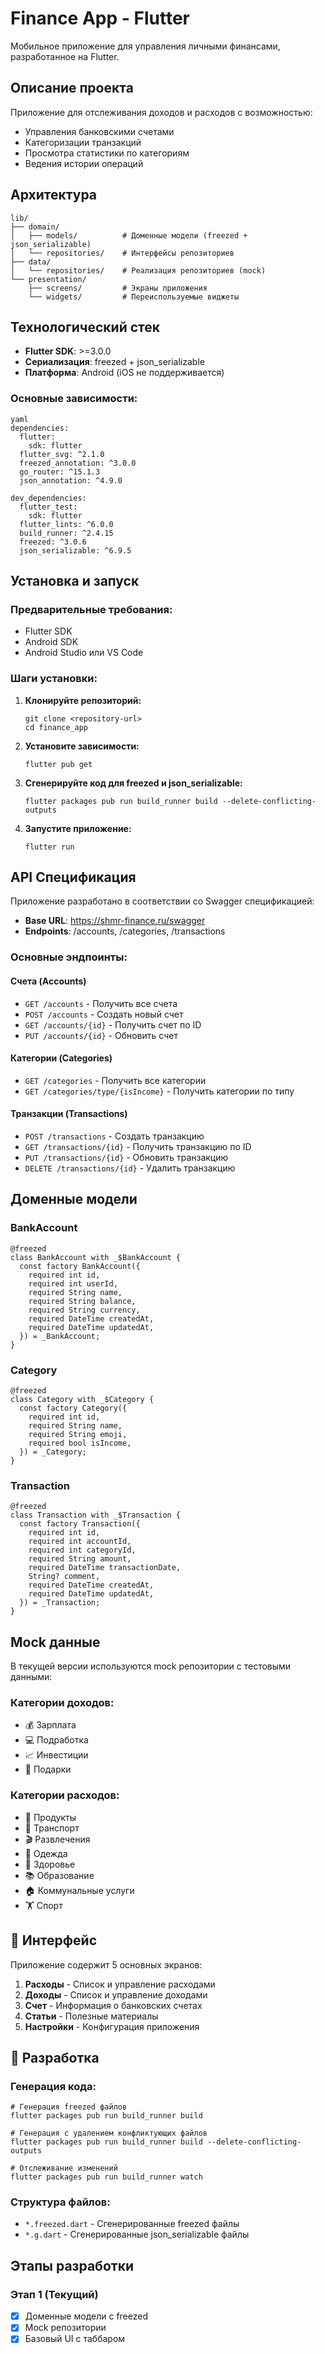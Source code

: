 # Finance App - Flutter

Мобильное приложение для управления личными финансами, разработанное на Flutter.

## Описание проекта

Приложение для отслеживания доходов и расходов с возможностью:
- Управления банковскими счетами
- Категоризации транзакций
- Просмотра статистики по категориям
- Ведения истории операций

## Архитектура

```
lib/
├── domain/
│   ├── models/          # Доменные модели (freezed + json_serializable)
│   └── repositories/    # Интерфейсы репозиториев
├── data/
│   └── repositories/    # Реализация репозиториев (mock)
└── presentation/
    ├── screens/         # Экраны приложения
    └── widgets/         # Переиспользуемые виджеты
```

## Технологический стек

- **Flutter SDK**: >=3.0.0
- **Сериализация**: freezed + json_serializable
- **Платформа**: Android (iOS не поддерживается)

### Основные зависимости:

```
yaml
dependencies:
  flutter:
    sdk: flutter
  flutter_svg: ^2.1.0
  freezed_annotation: ^3.0.0
  go_router: ^15.1.3
  json_annotation: ^4.9.0

dev_dependencies:
  flutter_test:
    sdk: flutter
  flutter_lints: ^6.0.0
  build_runner: ^2.4.15
  freezed: ^3.0.6
  json_serializable: ^6.9.5
```

## Установка и запуск

### Предварительные требования:
- Flutter SDK
- Android SDK
- Android Studio или VS Code

### Шаги установки:

1. **Клонируйте репозиторий:**
   ```
   git clone <repository-url>
   cd finance_app
   ```

2. **Установите зависимости:**
   ```
   flutter pub get
   ```

3. **Сгенерируйте код для freezed и json_serializable:**
   ```
   flutter packages pub run build_runner build --delete-conflicting-outputs
   ```

4. **Запустите приложение:**
   ```
   flutter run
   ```

## API Спецификация

Приложение разработано в соответствии со Swagger спецификацией:
- **Base URL**: https://shmr-finance.ru/swagger
- **Endpoints**: /accounts, /categories, /transactions

### Основные эндпоинты:

#### Счета (Accounts)
- `GET /accounts` - Получить все счета
- `POST /accounts` - Создать новый счет
- `GET /accounts/{id}` - Получить счет по ID
- `PUT /accounts/{id}` - Обновить счет

#### Категории (Categories)
- `GET /categories` - Получить все категории
- `GET /categories/type/{isIncome}` - Получить категории по типу

#### Транзакции (Transactions)
- `POST /transactions` - Создать транзакцию
- `GET /transactions/{id}` - Получить транзакцию по ID
- `PUT /transactions/{id}` - Обновить транзакцию
- `DELETE /transactions/{id}` - Удалить транзакцию

## Доменные модели

### BankAccount
```
@freezed
class BankAccount with _$BankAccount {
  const factory BankAccount({
    required int id,
    required int userId,
    required String name,
    required String balance,
    required String currency,
    required DateTime createdAt,
    required DateTime updatedAt,
  }) = _BankAccount;
}
```

### Category
```
@freezed
class Category with _$Category {
  const factory Category({
    required int id,
    required String name,
    required String emoji,
    required bool isIncome,
  }) = _Category;
}
```

### Transaction
```
@freezed
class Transaction with _$Transaction {
  const factory Transaction({
    required int id,
    required int accountId,
    required int categoryId,
    required String amount,
    required DateTime transactionDate,
    String? comment,
    required DateTime createdAt,
    required DateTime updatedAt,
  }) = _Transaction;
}
```

## Mock данные

В текущей версии используются mock репозитории с тестовыми данными:

### Категории доходов:
- 💰 Зарплата
- 💻 Подработка
- 📈 Инвестиции
- 🎁 Подарки

### Категории расходов:
- 🛒 Продукты
- 🚗 Транспорт
- 🎬 Развлечения
- 👕 Одежда
- 🏥 Здоровье
- 📚 Образование
- 🏠 Коммунальные услуги
- 🏋️ Спорт

## 📱 Интерфейс

Приложение содержит 5 основных экранов:

1. **Расходы** - Список и управление расходами
2. **Доходы** - Список и управление доходами  
3. **Счет** - Информация о банковских счетах
4. **Статьи** - Полезные материалы
5. **Настройки** - Конфигурация приложения

## 🔧 Разработка

### Генерация кода:
```
# Генерация freezed файлов
flutter packages pub run build_runner build

# Генерация с удалением конфликтующих файлов
flutter packages pub run build_runner build --delete-conflicting-outputs

# Отслеживание изменений
flutter packages pub run build_runner watch
```

### Структура файлов:
- `*.freezed.dart` - Сгенерированные freezed файлы
- `*.g.dart` - Сгенерированные json_serializable файлы

## Этапы разработки

### Этап 1 (Текущий)
- [x] Доменные модели с freezed
- [x] Mock репозитории
- [x] Базовый UI с таббаром